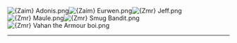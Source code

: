 ![{Zaim} Adonis.png](https://raw.githubusercontent.com/Klokinator/FE-Repo/main/Portrait%20Repository/Spriting%20Community%20OC's%20(Grouped%20by%20Artist)/Zmr/%7BZaim%7D%20Adonis.png "{Zaim} Adonis.png")![{Zaim} Eurwen.png](https://raw.githubusercontent.com/Klokinator/FE-Repo/main/Portrait%20Repository/Spriting%20Community%20OC's%20(Grouped%20by%20Artist)/Zmr/%7BZaim%7D%20Eurwen.png "{Zaim} Eurwen.png")![{Zmr} Jeff.png](https://raw.githubusercontent.com/Klokinator/FE-Repo/main/Portrait%20Repository/Spriting%20Community%20OC's%20(Grouped%20by%20Artist)/Zmr/%7BZmr%7D%20Jeff.png "{Zmr} Jeff.png")![{Zmr} Maule.png](https://raw.githubusercontent.com/Klokinator/FE-Repo/main/Portrait%20Repository/Spriting%20Community%20OC's%20(Grouped%20by%20Artist)/Zmr/%7BZmr%7D%20Maule.png "{Zmr} Maule.png")![{Zmr} Smug Bandit.png](https://raw.githubusercontent.com/Klokinator/FE-Repo/main/Portrait%20Repository/Spriting%20Community%20OC's%20(Grouped%20by%20Artist)/Zmr/%7BZmr%7D%20Smug%20Bandit.png "{Zmr} Smug Bandit.png")![{Zmr} Vahan the Armour boi.png](https://raw.githubusercontent.com/Klokinator/FE-Repo/main/Portrait%20Repository/Spriting%20Community%20OC's%20(Grouped%20by%20Artist)/Zmr/%7BZmr%7D%20Vahan%20the%20Armour%20boi.png "{Zmr} Vahan the Armour boi.png")



----

